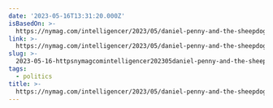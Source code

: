 ```yaml
---
date: '2023-05-16T13:31:20.000Z'
isBasedOn: >-
  https://nymag.com/intelligencer/2023/05/daniel-penny-and-the-sheepdog-defense.html
link: >-
  https://nymag.com/intelligencer/2023/05/daniel-penny-and-the-sheepdog-defense.html
slug: >-
  2023-05-16-httpsnymagcomintelligencer202305daniel-penny-and-the-sheepdog-defensehtml
tags:
  - politics
title: >-
  https://nymag.com/intelligencer/2023/05/daniel-penny-and-the-sheepdog-defense.html
---
```



